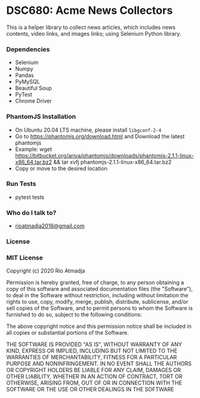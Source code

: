 # DSC680: Acme News Collectors #

This is a helper library to collect news articles, which includes news contents, video links, and images links; using Selenium Python library. 



### Dependencies ###

* Selenium
* Numpy
* Pandas 
* PyMySQL 
* Beautiful Soup
* PyTest 
* Chrome Driver 

### PhantomJS Installation ### 
- On Ubuntu 20.04 LTS machine, please install `libgconf-2-4`
- Go to https://phantomjs.org/download.html and Download the latest phantomjs 
- Example: wget https://bitbucket.org/ariya/phantomjs/downloads/phantomjs-2.1.1-linux-x86_64.tar.bz2 && tar xvfj phantomjs-2.1.1-linux-x86_64.tar.bz2
- Copy or move to the desired location 

### Run Tests ###
* pytest tests 

### Who do I talk to? ###
* rioatmadja2018@gmail.com 

### License

### **MIT License** 
Copyright (c) 2020 Rio Atmadja

Permission is hereby granted, free of charge, to any person obtaining a copy
of this software and associated documentation files (the "Software"), to deal
in the Software without restriction, including without limitation the rights
to use, copy, modify, merge, publish, distribute, sublicense, and/or sell
copies of the Software, and to permit persons to whom the Software is
furnished to do so, subject to the following conditions:

The above copyright notice and this permission notice shall be included in all
copies or substantial portions of the Software.

THE SOFTWARE IS PROVIDED "AS IS", WITHOUT WARRANTY OF ANY KIND, EXPRESS OR
IMPLIED, INCLUDING BUT NOT LIMITED TO THE WARRANTIES OF MERCHANTABILITY,
FITNESS FOR A PARTICULAR PURPOSE AND NONINFRINGEMENT. IN NO EVENT SHALL THE
AUTHORS OR COPYRIGHT HOLDERS BE LIABLE FOR ANY CLAIM, DAMAGES OR OTHER
LIABILITY, WHETHER IN AN ACTION OF CONTRACT, TORT OR OTHERWISE, ARISING FROM,
OUT OF OR IN CONNECTION WITH THE SOFTWARE OR THE USE OR OTHER DEALINGS IN THE
SOFTWARE